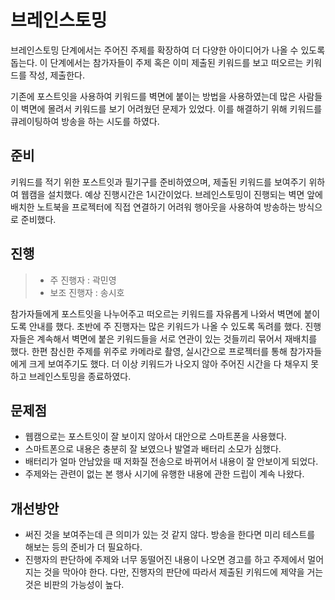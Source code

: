 # 브레인스토밍

브레인스토밍 단계에서는 주어진 주제를 확장하여 더 다양한 아이디어가 나올 수 있도록 돕는다.
이 단계에서는 참가자들이 주제 혹은 이미 제출된 키워드를 보고 떠오르는 키워드를 작성, 제출한다.

기존에 포스트잇을 사용하여 키워드를 벽면에 붙이는 방법을 사용하였는데 많은 사람들이 벽면에 몰려서 키워드를 보기 어려웠던 문제가 있었다.
이를 해결하기 위해 키워드를 큐레이팅하여 방송을 하는 시도를 하였다.

## 준비

키워드를 적기 위한 포스트잇과 필기구를 준비하였으며, 제출된 키워드를 보여주기 위하여 웹캠을 설치했다. 예상 진행시간은 1시간이었다.
브레인스토밍이 진행되는 벽면 앞에 배치한 노트북을 프로젝터에 직접 연결하기 어려워 행아웃을 사용하여 방송하는 방식으로 준비했다.

## 진행

> * 주 진행자 : 곽민영
> * 보조 진행자 : 송시호

참가자들에게 포스트잇을 나누어주고 떠오르는 키워드를 자유롭게 나와서 벽면에 붙이도록 안내를 했다.
초반에 주 진행자는 많은 키워드가 나올 수 있도록 독려를 했다.
진행자들은 계속해서 벽면에 붙은 키워드들을 서로 연관이 있는 것들끼리 묶어서 재배치를 했다.
한편 참신한 주제를 위주로 카메라로 촬영, 실시간으로 프로젝터를 통해 참가자들에게 크게 보여주기도 했다.
더 이상 키워드가 나오지 않아 주어진 시간을 다 채우지 못하고 브레인스토밍을 종료하였다.

## 문제점

* 웹캠으로는 포스트잇이 잘 보이지 않아서 대안으로 스마트폰을 사용했다.
* 스마트폰으로 내용은 충분히 잘 보였으나 발열과 배터리 소모가 심했다.
* 배터리가 얼마 안남았을 때 저화질 전송으로 바뀌어서 내용이 잘 안보이게 되었다.
* 주제와는 관련이 없는 본 행사 시기에 유행한 내용에 관한 드립이 계속 나왔다.

## 개선방안

* 써진 것을 보여주는데 큰 의미가 있는 것 같지 않다. 방송을 한다면 미리 테스트를 해보는 등의 준비가 더 필요하다.
* 진행자의 판단하에 주제와 너무 동떨어진 내용이 나오면 경고를 하고 주제에서 멀어지는 것을 막아야 한다.
다만, 진행자의 판단에 따라서 제출된 키워드에 제약을 거는 것은 비판의 가능성이 높다.
